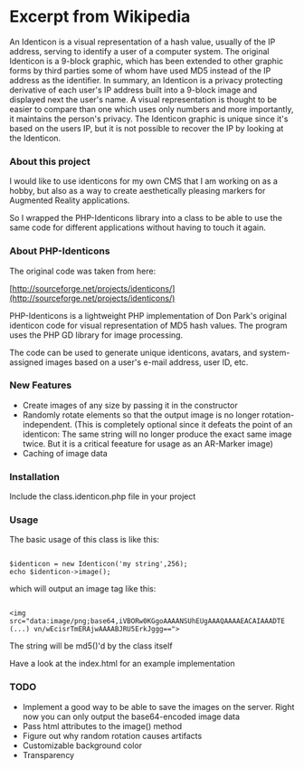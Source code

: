 # Excerpt from Wikipedia

An Identicon is a visual representation of a hash value, usually of the
IP address, serving to identify a user of a computer system. The
original Identicon is a 9-block graphic, which has been extended to
other graphic forms by third parties some of whom have used MD5 instead
of the IP address as the identifier. In summary, an Identicon is a
privacy protecting derivative of each user's IP address built into a
9-block image and displayed next the user's name. A visual
representation is thought to be easier to compare than one which uses
only numbers and more importantly, it maintains the person's privacy.
The Identicon graphic is unique since it's based on the users IP, but
it is not possible to recover the IP by looking at the Identicon.

### About this project

I would like to use identicons for my own CMS that I am working on as a hobby, but also 
as a way to create aesthetically pleasing markers for Augmented Reality applications.

So I wrapped the PHP-Identicons library into a class to be able to use the same 
code for different applications without having to touch it again.



### About PHP-Identicons


The original code was taken from here:

[http://sourceforge.net/projects/identicons/](http://sourceforge.net/projects/identicons/)

PHP-Identicons is a lightweight PHP implementation of Don Park's
original identicon code for visual representation of MD5 hash values.
The program uses the PHP GD library for image processing.

The code can be used to generate unique identicons, avatars, and
system-assigned images based on a user's e-mail address, user ID, etc.


### New Features
* Create images of any size by passing it in the constructor
* Randomly rotate elements so that the output image is no longer rotation-independent. 
(This is completely optional since it defeats the point of an identicon: The same string will no longer produce the exact same image twice.
But it is a critical feeature for usage as an AR-Marker image)
* Caching of image data




### Installation

Include the class.identicon.php file in your project


### Usage

The basic usage of this class is like this:

```

$identicon = new Identicon('my string',256);
echo $identicon->image();

```

which will output an image tag like this:

```

<img src="data:image/png;base64,iVBORw0KGgoAAAANSUhEUgAAAQAAAAEACAIAAADTE (...) vn/wEcisrTmERAjwAAAABJRU5ErkJggg==">

```
The string will be md5()'d by the class itself

Have a look at the index.html for an example implementation

### TODO

* Implement a good way to be able to save the images on the server. Right now you can only output the base64-encoded image data
* Pass html attributes to the image() method
* Figure out why random rotation causes artifacts
* Customizable background color
* Transparency

